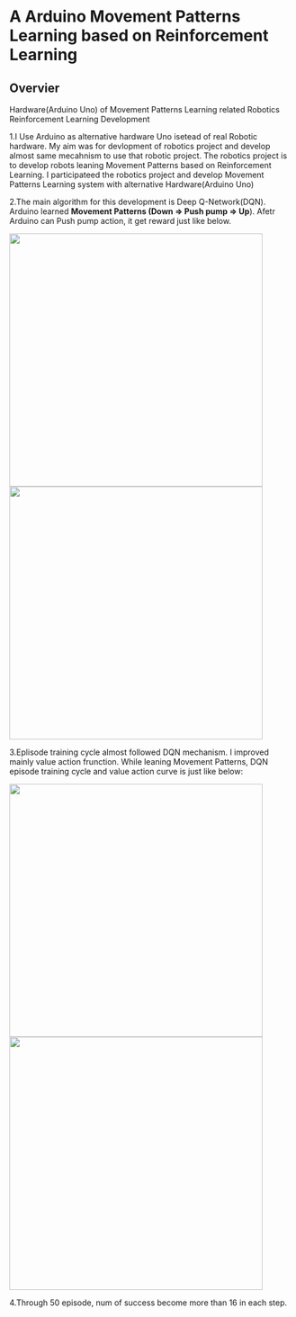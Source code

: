# A Arduino  Movement Patterns Learning based on Reinforcement Learning


## Overvier

Hardware(Arduino Uno) of Movement Patterns Learning related Robotics Reinforcement Learning Development

1.I Use Arduino as alternative hardware Uno isetead of real Robotic hardware. My aim was for devlopment of robotics project and develop almost same mecahnism to use that robotic project. 
The robotics project is to develop robots leaning Movement Patterns based on Reinforcement Learning. I participateed the robotics project and develop Movement Patterns Learning system with alternative Hardware(Arduino Uno)



2.The main algorithm for this development is Deep Q-Network(DQN). 
Arduino learned <b>Movement Patterns (Down => Push pump => Up</b>). Afetr Arduino can Push pump action, it get reward just like below.

<img src="https://user-images.githubusercontent.com/48679574/85190320-3fc61f80-b2f2-11ea-86a3-c4db8dbe44a9.jpg" width="450px"><img src="https://user-images.githubusercontent.com/48679574/85190307-1c9b7000-b2f2-11ea-9459-0f632e795d81.jpg" width="450px">




3.Eplisode training cycle almost followed DQN mechanism. I improved mainly value action frunction. 
While leaning Movement Patterns, DQN episode training cycle and value action curve is just like below:

<img src="https://user-images.githubusercontent.com/48679574/85190464-b0ba0700-b2f3-11ea-9a03-141dc373add2.jpg" width="450px"><img src="https://user-images.githubusercontent.com/48679574/85190474-c62f3100-b2f3-11ea-85ba-c5439e0a11ff.png" width="450px">


4.Through 50 episode, num of success become more than 16 in each step.

